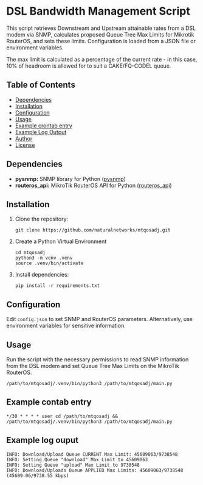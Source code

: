 # DSL Bandwidth Management Script

This script retrieves Downstream and Upstream attainable rates from a DSL modem
via SNMP, calculates proposed Queue Tree Max Limits for Mikrotik RouterOS,
and sets these limits. Configuration is loaded from a JSON file or environment
variables.

The max limit is calculated as a percentage of the current rate - in this case,
10% of headroom is allowed for to suit a CAKE/FQ-CODEL queue.

## Table of Contents

- [Dependencies](#dependencies)
- [Installation](#installation)
- [Configuration](#configuration)
- [Usage](#usage)
- [Example crontab entry](#example-crontab-entry)
- [Example Log Output](#example-log-output)
- [Author](#author)
- [License](#license)

## Dependencies

- **pysnmp:** SNMP library for Python ([pysnmp](https://pypi.org/project/pysnmp/))
- **routeros_api:** MikroTik RouterOS API for Python ([routeros_api](https://github.com/BenMenking/routeros_api))

## Installation

1. Clone the repository:

    ```
    git clone https://github.com/naturalnetworks/mtqosadj.git
    ```

1. Create a Python Virtual Environment

    ```
    cd mtqosadj
    python3 -m venv .venv
    source .venv/bin/activate
    ```

1. Install dependencies:
  
    ```
    pip install -r requirements.txt
    ```
    
## Configuration

Edit `config.json` to set SNMP and RouterOS parameters. Alternatively, use environment
variables for sensitive information.

## Usage

Run the script with the necessary permissions to read SNMP information from the DSL modem
and set Queue Tree Max Limits on the MikroTik RouterOS.

`/path/to/mtqosadj/.venv/bin/python3 /path/to/mtqosadj/main.py`

## Example contab entry

`*/30 * * * * user cd /path/to/mtqosadj && /path/to/mtqosadj/.venv/bin/python3 /path/to/mtqosadj/main.py`

## Example log ouput

```INFO: DSL Downstream/Upstream actual rates: 50676736/10820608 bps (50676.74/10820.61 kbps)
INFO: Download/Upload Queue CURRENT Max Limit: 45609063/9738548
INFO: Setting Queue "download" Max Limit to 45609063
INFO: Setting Queue "upload" Max Limit to 9738548
INFO: Download/Uploads Queue APPLIED Max Limits: 45609063/9738548 (45609.06/9738.55 kbps)
```
